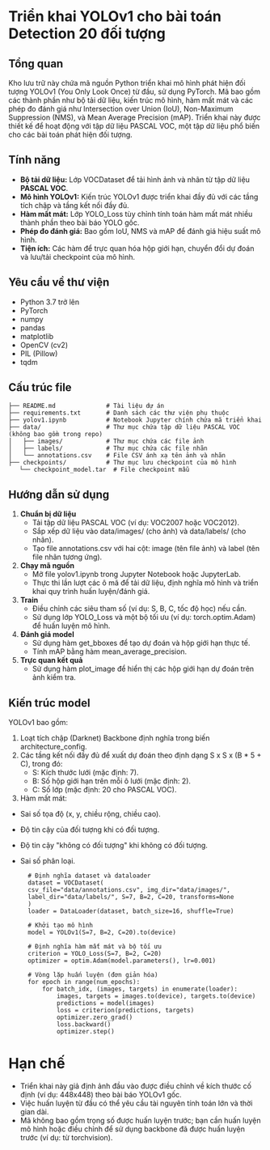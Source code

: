 # Triển khai YOLOv1 cho bài toán Detection 20 đối tượng
## Tổng quan
Kho lưu trữ này chứa mã nguồn Python triển khai mô hình phát hiện đối tượng YOLOv1 (You Only Look Once) từ đầu, sử dụng PyTorch. Mã bao gồm các thành phần như bộ tải dữ liệu, kiến trúc mô hình, hàm mất mát và các phép đo đánh giá như Intersection over Union (IoU), Non-Maximum Suppression (NMS), và Mean Average Precision (mAP). Triển khai này được thiết kế để hoạt động với tập dữ liệu PASCAL VOC, một tập dữ liệu phổ biến cho các bài toán phát hiện đối tượng.
## Tính năng 
- __Bộ tải dữ liệu:__ Lớp VOCDataset để tải hình ảnh và nhãn từ tập dữ liệu __PASCAL VOC__.
- __Mô hình YOLOv1:__ Kiến trúc YOLOv1 được triển khai đầy đủ với các tầng tích chập và tầng kết nối đầy đủ.
- __Hàm mất mát:__ Lớp YOLO_Loss tùy chỉnh tính toán hàm mất mát nhiều thành phần theo bài báo YOLO gốc.
- __Phép đo đánh giá:__ Bao gồm IoU, NMS và mAP để đánh giá hiệu suất mô hình.
- __Tiện ích:__ Các hàm để trực quan hóa hộp giới hạn, chuyển đổi dự đoán và lưu/tải checkpoint của mô hình.

## Yêu cầu về thư viện
- Python 3.7 trở lên
- PyTorch
- numpy
- pandas
- matplotlib
- OpenCV (cv2)
- PIL (Pillow)
- tqdm

## Cấu trúc file 
    ├── README.md              # Tài liệu dự án
    ├── requirements.txt       # Danh sách các thư viện phụ thuộc
    ├── yolov1.ipynb           # Notebook Jupyter chính chứa mã triển khai
    ├── data/                  # Thư mục chứa tập dữ liệu PASCAL VOC (không bao gồm trong repo)
    │   ├── images/            # Thư mục chứa các file ảnh
    │   ├── labels/            # Thư mục chứa các file nhãn
    │   └── annotations.csv    # File CSV ánh xạ tên ảnh và nhãn
    ├── checkpoints/           # Thư mục lưu checkpoint của mô hình
       └── checkpoint_model.tar  # File checkpoint mẫu

## Hướng dẫn sử dụng
1. __Chuẩn bị dữ liệu__
    - Tải tập dữ liệu PASCAL VOC (ví dụ: VOC2007 hoặc VOC2012).
    - Sắp xếp dữ liệu vào data/images/ (cho ảnh) và data/labels/ (cho nhãn).
    - Tạo file annotations.csv với hai cột: image (tên file ảnh) và label (tên file nhãn tương ứng).
2. __Chạy mã nguồn__
    - Mở file yolov1.ipynb trong Jupyter Notebook hoặc JupyterLab.
    - Thực thi lần lượt các ô mã để tải dữ liệu, định nghĩa mô hình và triển khai quy trình huấn luyện/đánh giá.
3. __Train__
    - Điều chỉnh các siêu tham số (ví dụ: S, B, C, tốc độ học) nếu cần.
    - Sử dụng lớp YOLO_Loss và một bộ tối ưu (ví dụ: torch.optim.Adam) để huấn luyện mô hình.
4. __Đánh giá model__
    - Sử dụng hàm get_bboxes để tạo dự đoán và hộp giới hạn thực tế.
    - Tính mAP bằng hàm mean_average_precision.
5. __Trực quan kết quả__
    - Sử dụng hàm plot_image để hiển thị các hộp giới hạn dự đoán trên ảnh kiểm tra.

## Kiến trúc model
YOLOv1 bao gồm:

1. Loạt tích chập (Darknet) Backbone định nghĩa trong biến architecture_config.
2. Các tầng kết nối đầy đủ để xuất dự đoán theo định dạng S x S x (B * 5 + C), trong đó:
    - S: Kích thước lưới (mặc định: 7).
    - B: Số hộp giới hạn trên mỗi ô lưới (mặc định: 2).
    - C: Số lớp (mặc định: 20 cho PASCAL VOC).
3. Hàm mất mát:
- Sai số tọa độ (x, y, chiều rộng, chiều cao).
- Độ tin cậy của đối tượng khi có đối tượng.
- Độ tin cậy "không có đối tượng" khi không có đối tượng.
- Sai số phân loại.

        # Định nghĩa dataset và dataloader
        dataset = VOCDataset(
        csv_file="data/annotations.csv", img_dir="data/images/",
        label_dir="data/labels/", S=7, B=2, C=20, transforms=None
        )
        loader = DataLoader(dataset, batch_size=16, shuffle=True)

        # Khởi tạo mô hình
        model = YOLOv1(S=7, B=2, C=20).to(device)

        # Định nghĩa hàm mất mát và bộ tối ưu
        criterion = YOLO_Loss(S=7, B=2, C=20)
        optimizer = optim.Adam(model.parameters(), lr=0.001)

        # Vòng lặp huấn luyện (đơn giản hóa)
        for epoch in range(num_epochs):
            for batch_idx, (images, targets) in enumerate(loader):
                images, targets = images.to(device), targets.to(device)
                predictions = model(images)
                loss = criterion(predictions, targets)
                optimizer.zero_grad()
                loss.backward()
                optimizer.step()

# Hạn chế
- Triển khai này giả định ảnh đầu vào được điều chỉnh về kích thước cố định (ví dụ: 448x448) theo bài báo YOLOv1 gốc.
- Việc huấn luyện từ đầu có thể yêu cầu tài nguyên tính toán lớn và thời gian dài.
- Mã không bao gồm trọng số được huấn luyện trước; bạn cần huấn luyện mô hình hoặc điều chỉnh để sử dụng backbone đã được huấn luyện trước (ví dụ: từ torchvision).
